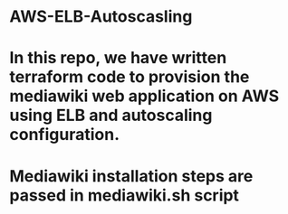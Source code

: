# AWS-ELB-Autoscasling
# In this repo, we have written terraform code to provision the mediawiki web application on AWS using ELB and autoscaling configuration.
# Mediawiki installation steps are passed in mediawiki.sh script
